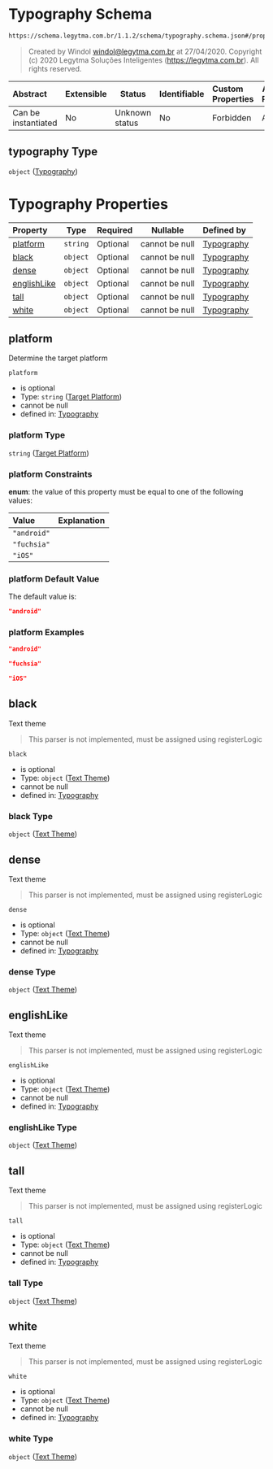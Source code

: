 # Typography Schema

```txt
https://schema.legytma.com.br/1.1.2/schema/typography.schema.json#/properties/typography
```




> Created by Windol [windol@legytma.com.br](mailto:windol@legytma.com.br) at 27/04/2020.
> Copyright (c) 2020 Legytma Soluções Inteligentes (<https://legytma.com.br>). All rights reserved.
>

| Abstract            | Extensible | Status         | Identifiable | Custom Properties | Additional Properties | Access Restrictions | Defined In                                                                          |
| :------------------ | ---------- | -------------- | ------------ | :---------------- | --------------------- | ------------------- | ----------------------------------------------------------------------------------- |
| Can be instantiated | No         | Unknown status | No           | Forbidden         | Allowed               | none                | [theme_data.schema.json\*](../schema/theme_data.schema.json) |

## typography Type

`object` ([Typography](theme_data-properties-typography.md))

# Typography Properties

| Property                    | Type     | Required | Nullable       | Defined by                                                                                                                                                |
| :-------------------------- | -------- | -------- | -------------- | :-------------------------------------------------------------------------------------------------------------------------------------------------------- |
| [platform](#platform)       | `string` | Optional | cannot be null | [Typography](typography-properties-target-platform.md) |
| [black](#black)             | `object` | Optional | cannot be null | [Typography](typography-properties-text-theme.md)              |
| [dense](#dense)             | `object` | Optional | cannot be null | [Typography](typography-properties-text-theme-1.md)            |
| [englishLike](#englishLike) | `object` | Optional | cannot be null | [Typography](typography-properties-text-theme-2.md)      |
| [tall](#tall)               | `object` | Optional | cannot be null | [Typography](typography-properties-text-theme-3.md)             |
| [white](#white)             | `object` | Optional | cannot be null | [Typography](typography-properties-text-theme-4.md)            |

## platform

Determine the target platform


`platform`

-   is optional
-   Type: `string` ([Target Platform](typography-properties-target-platform.md))
-   cannot be null
-   defined in: [Typography](typography-properties-target-platform.md)

### platform Type

`string` ([Target Platform](typography-properties-target-platform.md))

### platform Constraints

**enum**: the value of this property must be equal to one of the following values:

| Value       | Explanation |
| :---------- | ----------- |
| `"android"` |             |
| `"fuchsia"` |             |
| `"iOS"`     |             |

### platform Default Value

The default value is:

```json
"android"
```

### platform Examples

```json
"android"
```

```json
"fuchsia"
```

```json
"iOS"
```

## black

Text theme


> This parser is not implemented, must be assigned using registerLogic
>

`black`

-   is optional
-   Type: `object` ([Text Theme](typography-properties-text-theme.md))
-   cannot be null
-   defined in: [Typography](typography-properties-text-theme.md)

### black Type

`object` ([Text Theme](typography-properties-text-theme.md))

## dense

Text theme


> This parser is not implemented, must be assigned using registerLogic
>

`dense`

-   is optional
-   Type: `object` ([Text Theme](typography-properties-text-theme-1.md))
-   cannot be null
-   defined in: [Typography](typography-properties-text-theme-1.md)

### dense Type

`object` ([Text Theme](typography-properties-text-theme-1.md))

## englishLike

Text theme


> This parser is not implemented, must be assigned using registerLogic
>

`englishLike`

-   is optional
-   Type: `object` ([Text Theme](typography-properties-text-theme-2.md))
-   cannot be null
-   defined in: [Typography](typography-properties-text-theme-2.md)

### englishLike Type

`object` ([Text Theme](typography-properties-text-theme-2.md))

## tall

Text theme


> This parser is not implemented, must be assigned using registerLogic
>

`tall`

-   is optional
-   Type: `object` ([Text Theme](typography-properties-text-theme-3.md))
-   cannot be null
-   defined in: [Typography](typography-properties-text-theme-3.md)

### tall Type

`object` ([Text Theme](typography-properties-text-theme-3.md))

## white

Text theme


> This parser is not implemented, must be assigned using registerLogic
>

`white`

-   is optional
-   Type: `object` ([Text Theme](typography-properties-text-theme-4.md))
-   cannot be null
-   defined in: [Typography](typography-properties-text-theme-4.md)

### white Type

`object` ([Text Theme](typography-properties-text-theme-4.md))
